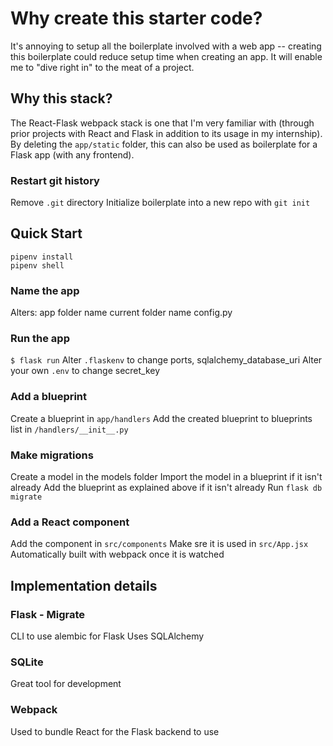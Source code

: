 # Why create this starter code?

It's annoying to setup all the boilerplate involved with a web app -- creating
this boilerplate could reduce setup time when creating an app. It will enable
me to "dive right in" to the meat of a project.

## Why this stack?

The React-Flask webpack stack is one that I'm very familiar with (through prior projects with React and Flask in addition to its usage in my internship). By deleting the `app/static` folder, this can also be used as boilerplate for a Flask app (with any frontend).

### Restart git history

Remove `.git` directory
Initialize boilerplate into a new repo with `git init`

## Quick Start

```
pipenv install
pipenv shell
```

### Name the app

Alters:
app folder name
current folder name
config.py

### Run the app

`$ flask run`
Alter `.flaskenv` to change ports, sqlalchemy_database_uri
Alter your own `.env` to change secret_key

### Add a blueprint

Create a blueprint in `app/handlers`
Add the created blueprint to blueprints list in `/handlers/__init__.py`

### Make migrations

Create a model in the models folder
Import the model in a blueprint if it isn't already
Add the blueprint as explained above if it isn't already
Run `flask db migrate`

### Add a React component

Add the component in `src/components`
Make sre it is used in `src/App.jsx`
Automatically built with webpack once it is watched

## Implementation details

### Flask - Migrate

CLI to use alembic for Flask
Uses SQLAlchemy

### SQLite

Great tool for development

### Webpack

Used to bundle React for the Flask backend to use
